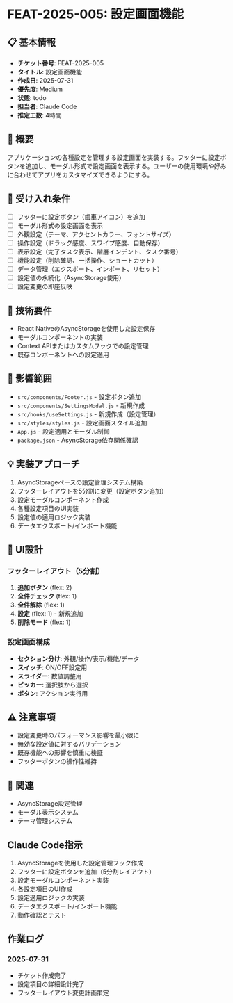 # FEAT-2025-005: 設定画面機能

## 📋 基本情報
- **チケット番号**: FEAT-2025-005
- **タイトル**: 設定画面機能
- **作成日**: 2025-07-31
- **優先度**: Medium
- **状態**: todo
- **担当者**: Claude Code
- **推定工数**: 4時間

## 📝 概要
アプリケーションの各種設定を管理する設定画面を実装する。フッターに設定ボタンを追加し、モーダル形式で設定画面を表示する。ユーザーの使用環境や好みに合わせてアプリをカスタマイズできるようにする。

## 🎯 受け入れ条件
- [ ] フッターに設定ボタン（歯車アイコン）を追加
- [ ] モーダル形式の設定画面を表示
- [ ] 外観設定（テーマ、アクセントカラー、フォントサイズ）
- [ ] 操作設定（ドラッグ感度、スワイプ感度、自動保存）
- [ ] 表示設定（完了タスク表示、階層インデント、タスク番号）
- [ ] 機能設定（削除確認、一括操作、ショートカット）
- [ ] データ管理（エクスポート、インポート、リセット）
- [ ] 設定値の永続化（AsyncStorage使用）
- [ ] 設定変更の即座反映

## 🔧 技術要件
- React NativeのAsyncStorageを使用した設定保存
- モーダルコンポーネントの実装
- Context APIまたはカスタムフックでの設定管理
- 既存コンポーネントへの設定適用

## 📂 影響範囲
- `src/components/Footer.js` - 設定ボタン追加
- `src/components/SettingsModal.js` - 新規作成
- `src/hooks/useSettings.js` - 新規作成（設定管理）
- `src/styles/styles.js` - 設定画面スタイル追加
- `App.js` - 設定適用とモーダル制御
- `package.json` - AsyncStorage依存関係確認

## 💡 実装アプローチ
1. AsyncStorageベースの設定管理システム構築
2. フッターレイアウトを5分割に変更（設定ボタン追加）
3. 設定モーダルコンポーネント作成
4. 各種設定項目のUI実装
5. 設定値の適用ロジック実装
6. データエクスポート/インポート機能

## 🎨 UI設計
### フッターレイアウト（5分割）
1. **追加ボタン** (flex: 2)
2. **全件チェック** (flex: 1)
3. **全件解除** (flex: 1)
4. **設定** (flex: 1) - 新規追加
5. **削除モード** (flex: 1)

### 設定画面構成
- **セクション分け**: 外観/操作/表示/機能/データ
- **スイッチ**: ON/OFF設定用
- **スライダー**: 数値調整用
- **ピッカー**: 選択肢から選択
- **ボタン**: アクション実行用

## ⚠️ 注意事項
- 設定変更時のパフォーマンス影響を最小限に
- 無効な設定値に対するバリデーション
- 既存機能への影響を慎重に検証
- フッターボタンの操作性維持

## 🔗 関連
- AsyncStorage設定管理
- モーダル表示システム
- テーマ管理システム

## Claude Code指示
1. AsyncStorageを使用した設定管理フック作成
2. フッターに設定ボタンを追加（5分割レイアウト）
3. 設定モーダルコンポーネント実装
4. 各設定項目のUI作成
5. 設定適用ロジックの実装
6. データエクスポート/インポート機能
7. 動作確認とテスト

## 作業ログ
### 2025-07-31
- チケット作成完了
- 設定項目の詳細設計完了
- フッターレイアウト変更計画策定